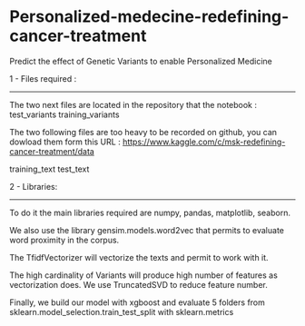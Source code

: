 # Personalized-medecine-redefining-cancer-treatment
Predict the effect of Genetic Variants to enable Personalized Medicine

1 - Files required :
________________
The two next files are located in the repository that the notebook :
test_variants
training_variants

The two following files are too heavy to be recorded on github, you can dowload them form this URL : 
https://www.kaggle.com/c/msk-redefining-cancer-treatment/data

training_text
test_text


2 - Libraries:
__________
To do it the main libraries required are numpy, pandas, matplotlib, seaborn.

We also use the library gensim.models.word2vec that permits to evaluate word proximity in the corpus.

The TfidfVectorizer will vectorize the texts and permit to work with it.

The high cardinality of Variants will produce high number of features as vectorization does.
We use TruncatedSVD to reduce feature number.

Finally, we build our model with xgboost and evaluate 5 folders from sklearn.model_selection.train_test_split
with sklearn.metrics 

